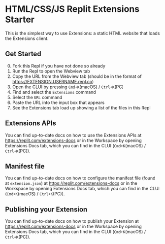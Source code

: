 # HTML/CSS/JS Replit Extensions Starter

This is the simplest way to use Extensions: a static HTML website that loads the Extensions client.

## Get Started
0. Fork this Repl if you have not done so already
1. Run the Repl to open the Webview tab
2. Copy the URL from the Webview tab (should be in the format of https://EXTENSION.USERNAME.repl.co)
3. Open the CLUI by pressing `Cmd+K`(macOS) / `Ctrl+K`(PC)
4. Find and select the `Extensions` command
5. Select the `URL` command
6. Paste the URL into the input box that appears
7. See the Extensions tab load up showing a list of the files in this Repl

## Extensions APIs
You can find up-to-date docs on how to use the Extensions APIs at https://replit.com/extensions-docs or in the Workspace by opening Extensions Docs tab, which you can find in the CLUI (`Cmd+K`(macOS) / `Ctrl+K`(PC)).

## Manifest file
You can find up-to-date docs on how to configure the manifest file (found at `extension.json`) at https://replit.com/extensions-docs or in the Workspace by opening Extensions Docs tab, which you can find in the CLUI (`Cmd+K`(macOS) / `Ctrl+K`(PC)).

## Publishing your Extension
You can find up-to-date docs on how to publish your Extension at https://replit.com/extensions-docs or in the Workspace by opening Extensions Docs tab, which you can find in the CLUI (`Cmd+K`(macOS) / `Ctrl+K`(PC)).
